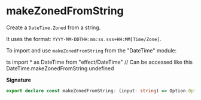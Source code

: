 # makeZonedFromString

Create a `DateTime.Zoned` from a string.

It uses the format: `YYYY-MM-DDTHH:mm:ss.sss+HH:MM[Time/Zone]`.

To import and use `makeZonedFromString` from the "DateTime" module:

ts
import \* as DateTime from "effect/DateTime"
// Can be accessed like this
DateTime.makeZonedFromString
undefined

**Signature**

```ts
export declare const makeZonedFromString: (input: string) => Option.Option<Zoned>
```

